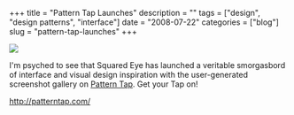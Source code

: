 +++
title = "Pattern Tap Launches"
description = ""
tags = ["design", "design patterns", "interface"]
date = "2008-07-22"
categories = ["blog"]
slug = "pattern-tap-launches"
+++



  <div class="notebook-screenshot"><a href="http://patterntap.com/"><img src="//media.konigi.com/bluga/wt48862bcf45793.jpg"/></a></div><p>I'm psyched to see that Squared Eye has launched a veritable smorgasbord of interface and visual design inspiration with the user-generated screenshot gallery on <a href="http://patterntap.com/">Pattern Tap</a>. Get your Tap on! </p>
    
  <a href="http://patterntap.com/">http://patterntap.com/</a>
